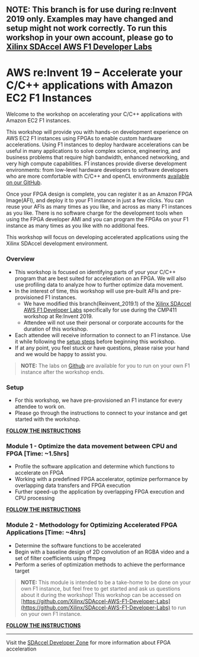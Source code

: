 ## **NOTE:** This branch is for use during re:Invent 2019 only. Examples may have changed and setup might not work correctly. To run this workshop in your own account, please go to [Xilinx SDAccel AWS F1 Developer Labs](https://github.com/Xilinx/SDAccel-AWS-F1-Developer-Labs)

# AWS re:Invent 19 – Accelerate your C/C++ applications with Amazon EC2 F1 Instances

Welcome to the workshop on accelerating your C/C++ applications with Amazon EC2 F1 instances.

This workshop will provide you with hands-on development experience on AWS EC2 F1 instances using FPGAs to enable custom hardware accelerations. Using F1 instances to deploy hardware accelerations can be useful in many applications to solve complex science, engineering, and business problems that require high bandwidth, enhanced networking, and very high compute capabilities. F1 instances provide diverse development environments: from low-level hardware developers to software developers who are more comfortable with C/C++ and openCL environments [available on our GitHub](https://github.com/aws/aws-fpga).

Once your FPGA design is complete, you can register it as an Amazon FPGA Image(AFI), and deploy it to your F1 instance in just a few clicks. You can reuse your AFIs as many times as you like, and across as many F1 instances as you like. There is no software charge for the development tools when using the FPGA developer AMI and you can program the FPGAs on your F1 instance as many times as you like with no additional fees.  

This workshop will focus on developing accelerated applications using the Xilinx SDAccel development environment.

### Overview
* This workshop is focused on identifying parts of your your C/C++ program that are best suited for acceleration on an FPGA. We will also use profiling data to analyze how to further optimize data movement.
* In the interest of time, this workshop will use pre-built AFIs and pre-provisioned F1 instances. 
    * We have modified this branch(Reinvent_2019.1) of the [Xilinx SDAccel AWS F1 Developer Labs](https://github.com/Xilinx/SDAccel-AWS-F1-Developer-Labs) specifically for use during the CMP411 workshop at Re:Invent 2019.
    * Attendee will not use their personal or corporate accounts for the duration of this workshop.
* Each attendee will receive information to connect to an F1 instance. Use it while following the [setup steps](./setup/instructions.md) before beginning this workshop.
* If at any point, you feel stuck or have questions, please raise your hand and we would be happy to assist you.

> **NOTE:** 
> The labs on [Github](https://github.com/Xilinx/SDAccel-AWS-F1-Developer-Labs) are available for you to run on your own F1 instance after the workshop ends. 

### Setup
* For this workshop, we have pre-provisioned an F1 instance for every attendee to work on.
* Please go through the instructions to connect to your instance and get started with the workshop.

[**FOLLOW THE INSTRUCTIONS**](./setup/instructions.md)

### Module 1 - Optimize the data movement between CPU and FPGA [Time: ~1.5hrs]
* Profile the software application and determine which functions to accelerate on FPGA
* Working with a predefined FPGA accelerator, optimize performance by overlapping data transfers and FPGA execution
* Further speed-up the application by overlapping FPGA execution and CPU processing

[**FOLLOW THE INSTRUCTIONS**](./modules/module_01/README.md)

### Module 2 - Methodology for Optimizing Accelerated FPGA Applications [Time: ~4hrs]
* Determine the software functions to be accelerated
* Begin with a baseline design of 2D convolution of an RGBA video and a set of filter coefficients using ffmpeg
* Perform a series of optimization methods to achieve the performance target

> **NOTE:** This module is intended to be a take-home to be done on your own F1 instance, but feel free to get started and ask us questions about it during the workshop!
> This workshop can be accessed on [https://github.com/Xilinx/SDAccel-AWS-F1-Developer-Labs](https://github.com/Xilinx/SDAccel-AWS-F1-Developer-Labs) to run on your own F1 instance.

[**FOLLOW THE INSTRUCTIONS**](./modules/module_02/README.md)

---------------------------------------

Visit the [SDAccel Developer Zone](https://www.xilinx.com/products/design-tools/software-zone/sdaccel.html) for more information about FPGA acceleration
